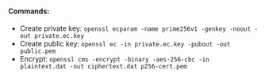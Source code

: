 #### Commands:
- Create private key: `openssl ecparam -name prime256v1 -genkey -noout -out private.ec.key`
- Create public key: `openssl ec -in private.ec.key -pubout -out public.pem`
- Encrypt: `openssl cms -encrypt -binary -aes-256-cbc -in plaintext.dat -out ciphertext.dat p256-cert.pem`